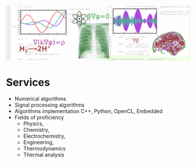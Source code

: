 ![Service](pics/drawingS.png)
# Services

* Numerical algorithms
* Signal processing algorithms
* Algorithms implementation C++, Python, OpenCL, Embedded
* Fields of proficiency
  - Physics, 
  - Chemistry, 
  - Electrochemistry, 
  - Engineering,
  - Thermodynamics
  - Thermal analysis 

